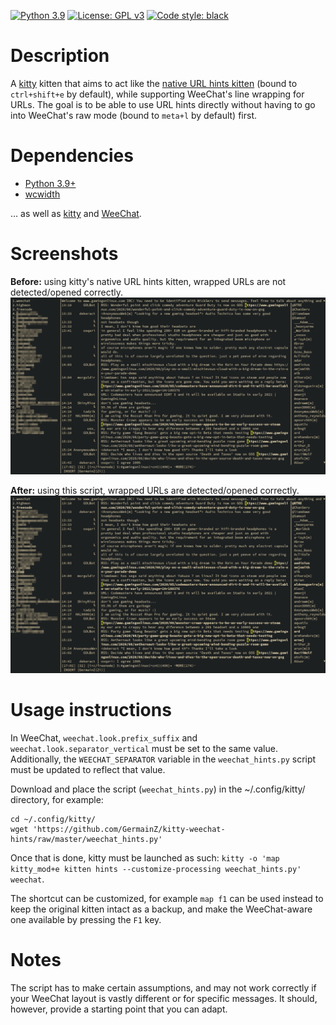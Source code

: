 [![Python 3.9](https://img.shields.io/badge/python-3.9-blue.svg)](https://www.python.org/)
[![License: GPL v3](https://img.shields.io/badge/license-GPLv3-purple.svg)](https://www.gnu.org/licenses/gpl-3.0)
[![Code style: black](https://img.shields.io/badge/code%20style-black-000000.svg)](https://github.com/psf/black)

Description
===========

A [kitty](https://sw.kovidgoyal.net/kitty/) kitten that aims to act like the
[native URL hints kitten](https://sw.kovidgoyal.net/kitty/kittens/hints.html)
(bound to `ctrl+shift+e` by default), while supporting WeeChat's line wrapping
for URLs.  The goal is to be able to use URL hints directly without having to
go into WeeChat's raw mode (bound to `meta+l` by default) first.

Dependencies
============

- [Python 3.9+](https://www.python.org/)
- [wcwidth](https://pypi.org/project/wcwidth/)

… as well as [kitty](https://sw.kovidgoyal.net/kitty/) and
[WeeChat](https://weechat.org/).

Screenshots
===========

**Before:** using kitty's native URL hints kitten, wrapped URLs are not
detected/opened correctly.  
![Before](img/before.png)

**After:** using this script, wrapped URLs are detected/opened correctly.
![After](img/after.png)

Usage instructions
==================

In WeeChat, `weechat.look.prefix_suffix` and `weechat.look.separator_vertical`
must be set to the same value. Additionally, the `WEECHAT_SEPARATOR` variable
in the `weechat_hints.py` script must be updated to reflect that value.

Download and place the script (`weechat_hints.py`) in the ~/.config/kitty/
directory, for example:

    cd ~/.config/kitty/
    wget 'https://github.com/GermainZ/kitty-weechat-hints/raw/master/weechat_hints.py'

Once that is done, kitty must be launched as such: `kitty -o 'map
kitty_mod+e kitten hints --customize-processing weechat_hints.py' weechat`.

The shortcut can be customized, for example `map f1` can be used instead to
keep the original kitten intact as a backup, and make the WeeChat-aware one
available by pressing the `F1` key.

Notes
=====

The script has to make certain assumptions, and may not work correctly if your
WeeChat layout is vastly different or for specific messages. It should,
however, provide a starting point that you can adapt.
